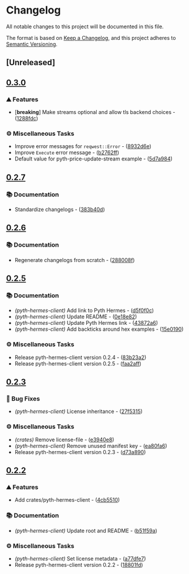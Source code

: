# Changelog

All notable changes to this project will be documented in this file.

The format is based on [Keep a Changelog](https://keepachangelog.com/en/1.0.0/),
and this project adheres to [Semantic Versioning](https://semver.org/spec/v2.0.0.html).


## [Unreleased]

## [0.3.0](https://github.com/AftermathFinance/aftermath-sdk-rust/compare/pyth-hermes-client-v0.2.7...pyth-hermes-client-v0.3.0)

### ⛰️ Features

- [**breaking**] Make streams optional and allow tls backend choices - ([1288fdc](https://github.com/AftermathFinance/aftermath-sdk-rust/commit/1288fdc33b7f257ec5881c678144f5454455e40c))

### ⚙️ Miscellaneous Tasks

- Improve error messages for `reqwest::Error` - ([8932d6e](https://github.com/AftermathFinance/aftermath-sdk-rust/commit/8932d6ed3488288363a8a655f88a21f77e7ba1ee))
- Improve `Execute` error message - ([b2762ff](https://github.com/AftermathFinance/aftermath-sdk-rust/commit/b2762ffa84cd3459238eb94870b68d2a68e75df1))
- Default value for pyth-price-update-stream example - ([5d7a984](https://github.com/AftermathFinance/aftermath-sdk-rust/commit/5d7a984a419aeffa6cd43339e49c7481b64ba914))


## [0.2.7](https://github.com/AftermathFinance/aftermath-sdk-rust/compare/pyth-hermes-client-v0.2.6...pyth-hermes-client-v0.2.7)

### 📚 Documentation

- Standardize changelogs - ([383b40d](https://github.com/AftermathFinance/aftermath-sdk-rust/commit/383b40d75c38f637aafe06438673f71e1c57d432))


## [0.2.6](https://github.com/AftermathFinance/aftermath-sdk-rust/compare/pyth-hermes-client-v0.2.5...pyth-hermes-client-v0.2.6)

### 📚 Documentation

- Regenerate changelogs from scratch - ([288008f](https://github.com/AftermathFinance/aftermath-sdk-rust/commit/288008f5b60193ea34b765d8ad605cf4f25207e9))

## [0.2.5](https://github.com/AftermathFinance/aftermath-sdk-rust/compare/pyth-hermes-client-v0.2.3...pyth-hermes-client-v0.2.5)

### 📚 Documentation

- *(pyth-hermes-client)* Add link to Pyth Hermes - ([d5f0f0c](https://github.com/AftermathFinance/aftermath-sdk-rust/commit/d5f0f0cd14ce28999c55ccde1761a228bf849998))
- *(pyth-hermes-client)* Update README - ([0e18e82](https://github.com/AftermathFinance/aftermath-sdk-rust/commit/0e18e822049605c019e5d08b5d86afc745fad5be))
- *(pyth-hermes-client)* Update Pyth Hermes link - ([43872a6](https://github.com/AftermathFinance/aftermath-sdk-rust/commit/43872a66e461aa2bcf79266638617da42df4301e))
- *(pyth-hermes-client)* Add backticks around hex examples - ([15e0190](https://github.com/AftermathFinance/aftermath-sdk-rust/commit/15e0190ee2a5738b9958326834942c7e460b2044))

### ⚙️ Miscellaneous Tasks

- Release pyth-hermes-client version 0.2.4 - ([83b23a2](https://github.com/AftermathFinance/aftermath-sdk-rust/commit/83b23a27c6ef5a3fee55177a27106e77ea0afe57))
- Release pyth-hermes-client version 0.2.5 - ([faa2aff](https://github.com/AftermathFinance/aftermath-sdk-rust/commit/faa2affe4207b6a0dafb3ea7da95dd7b9e1ef989))

## [0.2.3](https://github.com/AftermathFinance/aftermath-sdk-rust/compare/pyth-hermes-client-v0.2.2...pyth-hermes-client-v0.2.3)

### 🐛 Bug Fixes

- *(pyth-hermes-client)* License inheritance - ([27f5315](https://github.com/AftermathFinance/aftermath-sdk-rust/commit/27f531547fe190266873674d4d462babf97042c1))

### ⚙️ Miscellaneous Tasks

- *(crates)* Remove license-file - ([e3940e8](https://github.com/AftermathFinance/aftermath-sdk-rust/commit/e3940e8b0eb88621707169eebc78598299946cc7))
- *(pyth-hermes-client)* Remove unused manifest key - ([ea80fa6](https://github.com/AftermathFinance/aftermath-sdk-rust/commit/ea80fa6ad727f51dbceb9a50a0136c03c328ec8b))
- Release pyth-hermes-client version 0.2.3 - ([d73a890](https://github.com/AftermathFinance/aftermath-sdk-rust/commit/d73a8909e86a1fc427d616f2f7b72b4a28df2373))

## [0.2.2](https://github.com/AftermathFinance/aftermath-sdk-rust/compare/pyth-hermes-client-v0.2.1...pyth-hermes-client-v0.2.2)

### ⛰️ Features

- Add crates/pyth-hermes-client - ([4cb5510](https://github.com/AftermathFinance/aftermath-sdk-rust/commit/4cb551094caa87ad606f3fa29285ba3287b008f6))

### 📚 Documentation

- *(pyth-hermes-client)* Update root and README - ([b51f59a](https://github.com/AftermathFinance/aftermath-sdk-rust/commit/b51f59aa2c43ddfafd7433da68a813f48d30a8ac))

### ⚙️ Miscellaneous Tasks

- *(pyth-hermes-client)* Set license metadata - ([a77dfe7](https://github.com/AftermathFinance/aftermath-sdk-rust/commit/a77dfe7f14f55a0f3bdac7a2a920a9bbb82f4d38))
- Release pyth-hermes-client version 0.2.2 - ([18801fd](https://github.com/AftermathFinance/aftermath-sdk-rust/commit/18801fd8aa6985af9a9012af6b38e8b5155e0dc6))

<!-- generated by git-cliff -->
